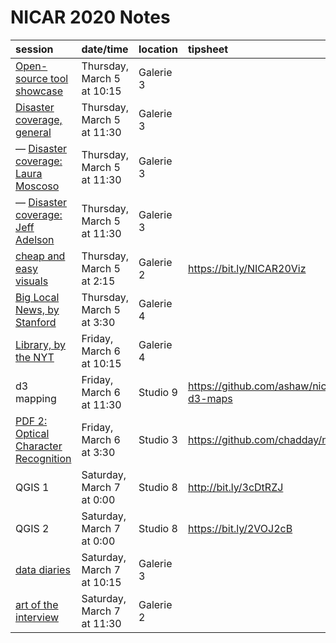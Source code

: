 # NICAR 2020 Notes

session | date/time | location | tipsheet
:-- | :-- | :-- | :--
[Open-source tool showcase](./disaster-coverage.md) | Thursday, March 5 at 10:15 | Galerie 3 | |
[Disaster coverage, general](./disaster-coverage.md) | Thursday, March 5 at 11:30 | Galerie 3 | |
&mdash; [Disaster coverage: Laura Moscoso](./disaster-coverage-moscoso.md) | Thursday, March 5 at 11:30 | Galerie 3 | |
&mdash; [Disaster coverage: Jeff Adelson](./disaster-coverage-adelson.md) | Thursday, March 5 at 11:30 | Galerie 3 | |
[cheap and easy visuals](./tools-you-can-use.md) | Thursday, March 5 at 2:15 | Galerie 2 | https://bit.ly/NICAR20Viz |
[Big Local News, by Stanford](./big-local-news-stanford.md) | Thursday, March 5 at 3:30 | Galerie 4 | |
[Library, by the NYT](./nyt-library.md) | Friday, March 6 at 10:15 | Galerie 4 | |
d3 mapping | Friday, March 6 at 11:30 | Studio 9| https://github.com/ashaw/nicar2020-d3-maps |
[PDF 2: Optical Character Recognition](./pdf-ocr.md) | Friday, March 6 at 3:30 | Studio 3| https://github.com/chadday/nicar_ocr
QGIS 1 | Saturday, March 7 at 0:00 | Studio 8 | http://bit.ly/3cDtRZJ
QGIS 2 | Saturday, March 7 at 0:00 | Studio 8 | https://bit.ly/2VOJ2cB
[data diaries](./data-diary.md) | Saturday, March 7 at 10:15 | Galerie 3 | 
[art of the interview](./art-of-the-interview.md) | Saturday, March 7 at 11:30 | Galerie 2 |
